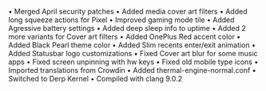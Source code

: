 • Merged April security patches
• Added media cover art filters
• Added long squeeze actions for Pixel
• Improved gaming mode tile
• Added Agressive battery settings
• Added deep sleep info to uptime
• Added 2 more variants for Cover art filters
• Added OnePlus Red accent color
• Added Black Pearl theme color
• Added Slim recents enter/exit animation
• Added Statusbar logo customizations
• Fixed Cover art blur for some music apps
• Fixed screen unpinning with hw keys
• Fixed old mobile type icons
• Imported translations from Crowdin
• Added thermal-engine-normal.conf
• Switched to Derp Kernel
• Compiled with clang 9.0.2

